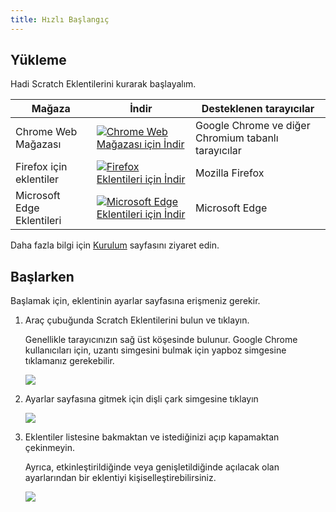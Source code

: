 ```yaml
---
title: Hızlı Başlangıç
---
```


## Yükleme

Hadi Scratch Eklentilerini kurarak başlayalım.

| Mağaza | İndir | Desteklenen tarayıcılar |
| - | - | - |
| Chrome Web Mağazası | [![Chrome Web Mağazası için İndir](https://img.shields.io/chrome-web-store/v/fbeffbjdlemaoicjdapfpikkikjoneco?style=flat-square&logo=google-chrome&logoColor=white&label=install&color=4285F4)](https://chrome.google.com/webstore/detail/fbeffbjdlemaoicjdapfpikkikjoneco) | Google Chrome ve diğer Chromium tabanlı tarayıcılar
| Firefox için eklentiler | [![Firefox Eklentileri için İndir](https://img.shields.io/amo/v/scratch-messaging-extension?style=flat-square&logo=firefox-browser&logoColor=white&label=install&color=FF7139)](https://addons.mozilla.org/firefox/addon/scratch-messaging-extension/) | Mozilla Firefox
| Microsoft Edge Eklentileri | [![Microsoft Edge Eklentileri için İndir](https://img.shields.io/badge/dynamic/json?style=flat-square&logo=microsoftedge&logoColor=white&label=install&color=0078D7&prefix=v&query=%24.version&url=https%3A%2F%2Fmicrosoftedge.microsoft.com%2Faddons%2Fgetproductdetailsbycrxid%2Filiepgjnemckemgnledoipfiilhajdjj)](https://microsoftedge.microsoft.com/addons/detail/iliepgjnemckemgnledoipfiilhajdjj) | Microsoft Edge

Daha fazla bilgi için [Kurulum](../installing) sayfasını ziyaret edin.


## Başlarken

Başlamak için, eklentinin ayarlar sayfasına erişmeniz gerekir.

1. Araç çubuğunda Scratch Eklentilerini bulun ve tıklayın.

   Genellikle tarayıcınızın sağ üst köşesinde bulunur. Google Chrome kullanıcıları için, uzantı simgesini bulmak için yapboz simgesine tıklamanız gerekebilir.

   ![](/assets/img/getting-started/step-1.png)

2. Ayarlar sayfasına gitmek için dişli çark simgesine tıklayın

   ![](/assets/img/getting-started/step-2.png)

3. Eklentiler listesine bakmaktan ve istediğinizi açıp kapamaktan çekinmeyin.

   Ayrıca, etkinleştirildiğinde veya genişletildiğinde açılacak olan ayarlarından bir eklentiyi kişiselleştirebilirsiniz.

   ![](/assets/img/getting-started/step-3.png)